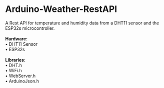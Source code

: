 # Arduino-Weather-RestAPI

A Rest API for temperature and humidity data from a DHT11 sensor and the ESP32s microcontroller.
<br><br>
<b>Hardware:</b><br>
• DHT11 Sensor<br>
• ESP32s<br>
<br>
<b>Libraries:</b><br>
• DHT.h<br>
• WiFi.h<br>
• WebServer.h<br>
• ArduinoJson.h<br>
